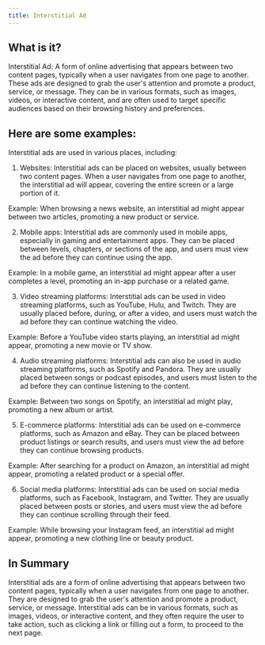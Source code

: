 ```yaml
---
title: Interstitial Ad
---
```




## What is it?

Interstitial Ad: A form of online advertising that appears between two content pages, typically when a user navigates from one page to another. These ads are designed to grab the user's attention and promote a product, service, or message. They can be in various formats, such as images, videos, or interactive content, and are often used to target specific audiences based on their browsing history and preferences.

## Here are some examples:

Interstitial ads are used in various places, including:

1. Websites: Interstitial ads can be placed on websites, usually between two content pages. When a user navigates from one page to another, the interstitial ad will appear, covering the entire screen or a large portion of it.

Example: When browsing a news website, an interstitial ad might appear between two articles, promoting a new product or service.

2. Mobile apps: Interstitial ads are commonly used in mobile apps, especially in gaming and entertainment apps. They can be placed between levels, chapters, or sections of the app, and users must view the ad before they can continue using the app.

Example: In a mobile game, an interstitial ad might appear after a user completes a level, promoting an in-app purchase or a related game.

3. Video streaming platforms: Interstitial ads can be used in video streaming platforms, such as YouTube, Hulu, and Twitch. They are usually placed before, during, or after a video, and users must watch the ad before they can continue watching the video.

Example: Before a YouTube video starts playing, an interstitial ad might appear, promoting a new movie or TV show.

4. Audio streaming platforms: Interstitial ads can also be used in audio streaming platforms, such as Spotify and Pandora. They are usually placed between songs or podcast episodes, and users must listen to the ad before they can continue listening to the content.

Example: Between two songs on Spotify, an interstitial ad might play, promoting a new album or artist.

5. E-commerce platforms: Interstitial ads can be used on e-commerce platforms, such as Amazon and eBay. They can be placed between product listings or search results, and users must view the ad before they can continue browsing products.

Example: After searching for a product on Amazon, an interstitial ad might appear, promoting a related product or a special offer.

6. Social media platforms: Interstitial ads can be used on social media platforms, such as Facebook, Instagram, and Twitter. They are usually placed between posts or stories, and users must view the ad before they can continue scrolling through their feed.

Example: While browsing your Instagram feed, an interstitial ad might appear, promoting a new clothing line or beauty product.

## In Summary

Interstitial ads are a form of online advertising that appears between two content pages, typically when a user navigates from one page to another. They are designed to grab the user's attention and promote a product, service, or message. Interstitial ads can be in various formats, such as images, videos, or interactive content, and they often require the user to take action, such as clicking a link or filling out a form, to proceed to the next page.